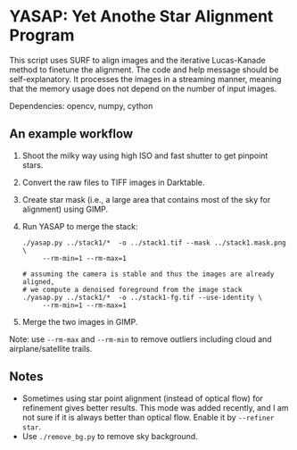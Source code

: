 # YASAP: Yet Anothe Star Alignment Program

This script uses SURF to align images and the iterative Lucas-Kanade method to
finetune the alignment. The code and help message should be self-explanatory. It
processes the images in a streaming manner, meaning that the memory usage does
not depend on the number of input images.

Dependencies: opencv, numpy, cython

## An example workflow

1. Shoot the milky way using high ISO and fast shutter to get pinpoint stars.
2. Convert the raw files to TIFF images in Darktable.
3. Create star mask (i.e., a large area that contains most of the sky for
   alignment) using GIMP.
4. Run YASAP to merge the stack:

       ./yasap.py ../stack1/*  -o ../stack1.tif --mask ../stack1.mask.png \
            --rm-min=1 --rm-max=1

       # assuming the camera is stable and thus the images are already aligned,
       # we compute a denoised foreground from the image stack
       ./yasap.py ../stack1/*  -o ../stack1-fg.tif --use-identity \
            --rm-min=1 --rm-max=1
5. Merge the two images in GIMP.


Note: use `--rm-max` and `--rm-min` to remove outliers including cloud and
airplane/satellite trails.


## Notes

* Sometimes using star point alignment (instead of optical flow) for refinement
  gives better results. This mode was added recently, and I am not sure if it is
  always better than optical flow. Enable it by `--refiner star`.
* Use `./remove_bg.py` to remove sky background.
